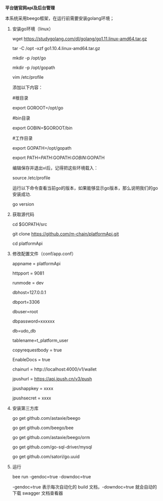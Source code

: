 __平台链官网api及后台管理__

本系统采用beego框架，在运行前需要安装golang环境；

1. 安装go环境（linux）

    wget https://studygolang.com/dl/golang/go1.11.linux-amd64.tar.gz

    tar -C /opt -xzf go1.10.4.linux-amd64.tar.gz

    mkdir -p /opt/go

    mkdir -p /opt/gopath

    vim /etc/profile

    添加以下内容：

    #根目录

    export GOROOT=/opt/go

    #bin目录

    export GOBIN=$GOROOT/bin

    #工作目录

    export GOPATH=/opt/gopath

    export PATH=$PATH:$GOPATH:$GOBIN:$GOPATH

    编辑保存并退出vi后，记得把这些环境载入：

    source /etc/profile

    运行以下命令查看当前go的版本，如果能够显示go版本，那么说明我们的go安装成功.

    go version

2. 获取源代码

    cd $GOPATH/src

    git clone https://github.com/m-chain/platformApi.git

    cd platformApi

3. 修改配置文件（conf/app.conf）

    appname = platformApi

    httpport = 9081

    runmode = dev

    dbhost=127.0.0.1

    dbport=3306

    dbuser=root

    dbpassword=xxxxxx

    db=udo_db

    tablename=t_platform_user

    copyrequestbody = true

    EnableDocs = true

    chainurl = http://localhost:4000/v1/wallet

    jpushurl = https://api.jpush.cn/v3/push

    jpushappkey = xxxx

    jpushsecret = xxxx

4. 安装第三方库

    go get github.com/astaxie/beego

    go get github.com/beego/bee

    go get github.com/astaxie/beego/orm

    go get github.com/go-sql-driver/mysql

    go get github.com/satori/go.uuid

5. 运行

    bee run -gendoc=true -downdoc=true

    -gendoc=true 表示每次自动化的 build 文档，-downdoc=true 就会自动的下载 swagger 文档查看器

